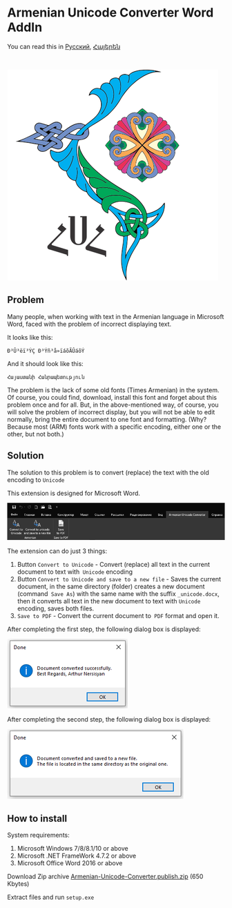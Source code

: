 # Armenian Unicode Converter Word AddIn

You can read this in [Русский](./README_RU.md), [Հայերեն](./README_ARM.md)

</br>

![logo](./assets/logo.png)

## Problem

Many people, when working with text in the Armenian language in Microsoft Word, faced with the problem of incorrect displaying text.

It looks like this:
```
Ð³Û³ëï³ÝÇ Ð³Ýñ³å»ïáõÃÛáõÝ
```

And it should look like this:
```
Հայաստանի Հանրապետություն
```

The problem is the lack of some old fonts (Times Armenian) in the system. Of course, you could find, download, install this font and forget about this problem once and for all. But, in the above-mentioned way, of course, you will solve the problem of incorrect display, but you will not be able to edit normally, bring the entire document to one font and formatting. (Why? Because most (ARM) fonts work with a specific encoding, either one or the other, but not both.)


## Solution

The solution to this problem is to convert (replace) the text with the old encoding to `Unicode`


This extension is designed for Microsoft Word.

![main](./assets/main.png)

The extension can do just 3 things:

1. Button `Convert to Unicode` - Convert (replace) all text in the current document to text with` Unicode` encoding
2. Button `Convert to Unicode and save to a new file` - Saves the current document, in the same directory (folder) creates a new document (command` Save As`) with the same name with the suffix `_unicode.docx`, then it converts all text in the new document to text with `Unicode` encoding, saves both files.
3. `Save to PDF` - Convert the current document to` PDF` format and open it.

After completing the first step, the following dialog box is displayed:

![main](./assets/dialog1.png)

After completing the second step, the following dialog box is displayed:

![main](./assets/dialog2.png)

## How to install

System requirements:
1. Microsoft Windows 7/8/8.1/10 or above
2. Microsoft .NET FrameWork 4.7.2 or above
3. Microsoft Office Word 2016 or above

Download Zip archive [Armenian-Unicode-Converter.publish.zip](./Armenian-Uniocode-Converter.publish.zip) (650 Kbytes)

Extract files and run `setup.exe`
